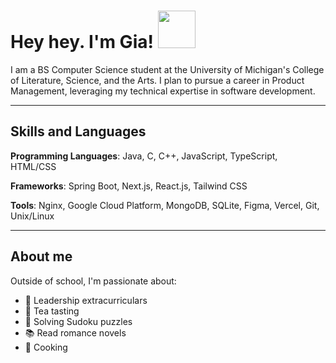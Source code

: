 # Hey hey. I'm Gia! <img src="https://github.com/user-attachments/assets/b1fc3ba5-9cf1-4696-8a92-c3da1ae88203" width="60">


I am a BS Computer Science student at the University of Michigan's College of Literature, Science, and the Arts. I plan to pursue a career in Product Management, leveraging my technical expertise in software development.

__________


## Skills and Languages

**Programming Languages**: Java, C, C++, JavaScript, TypeScript, HTML/CSS

**Frameworks**: Spring Boot, Next.js, React.js, Tailwind CSS

**Tools**: Nginx, Google Cloud Platform, MongoDB, SQLite, Figma, Vercel, Git, Unix/Linux


__________


## About me

Outside of school, I'm passionate about:

- :handshake: Leadership extracurriculars
- :tea: Tea tasting
- :jigsaw: Solving Sudoku puzzles
- :books: Read romance novels
- :fried_egg: Cooking
